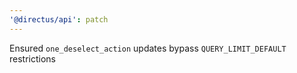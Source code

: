 ```yaml
---
'@directus/api': patch
---
```


Ensured `one_deselect_action` updates bypass `QUERY_LIMIT_DEFAULT` restrictions
